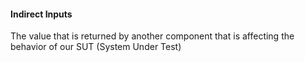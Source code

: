 #### Indirect Inputs
The value that is returned by another component that is affecting the behavior of our SUT (System Under Test)
